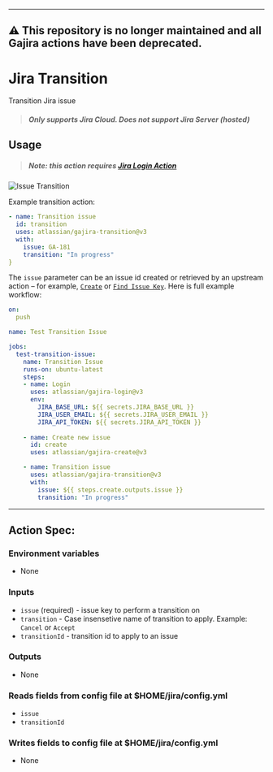 ---------
⚠️ This repository is no longer maintained and all Gajira actions have been deprecated.
---------

# Jira Transition

Transition Jira issue

> ##### Only supports Jira Cloud. Does not support Jira Server (hosted)

## Usage

> ##### Note: this action requires [Jira Login Action](https://github.com/marketplace/actions/jira-login)

![Issue Transition](../assets/example.gif?raw=true)

Example transition action:

```yaml
- name: Transition issue
  id: transition
  uses: atlassian/gajira-transition@v3
  with:
    issue: GA-181
    transition: "In progress"
}
```

The `issue` parameter can be an issue id created or retrieved by an upstream action – for example, [`Create`](https://github.com/marketplace/actions/jira-create) or [`Find Issue Key`](https://github.com/marketplace/actions/jira-find). Here is full example workflow:

```yaml
on:
  push

name: Test Transition Issue

jobs:
  test-transition-issue:
    name: Transition Issue
    runs-on: ubuntu-latest
    steps:
    - name: Login
      uses: atlassian/gajira-login@v3
      env:
        JIRA_BASE_URL: ${{ secrets.JIRA_BASE_URL }}
        JIRA_USER_EMAIL: ${{ secrets.JIRA_USER_EMAIL }}
        JIRA_API_TOKEN: ${{ secrets.JIRA_API_TOKEN }}
        
    - name: Create new issue
      id: create
      uses: atlassian/gajira-create@v3

    - name: Transition issue
      uses: atlassian/gajira-transition@v3
      with:
        issue: ${{ steps.create.outputs.issue }}
        transition: "In progress"
```
----
## Action Spec:

### Environment variables
- None

### Inputs
- `issue` (required) - issue key to perform a transition on
- `transition` - Case insensetive name of transition to apply. Example: `Cancel` or `Accept`
- `transitionId` - transition id to apply to an issue

### Outputs
- None

### Reads fields from config file at $HOME/jira/config.yml
- `issue`
- `transitionId`

### Writes fields to config file at $HOME/jira/config.yml
- None
